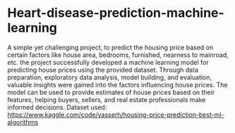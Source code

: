 # Heart-disease-prediction-machine-learning
A simple yet challenging project, to predict the housing price based on certain factors like house area, bedrooms, furnished, nearness to mainroad, etc. 
 the project successfully developed a machine learning model for predicting house prices using the provided dataset. Through data preparation, exploratory data analysis, model building, and evaluation, valuable insights were gained into the factors influencing house prices. The model can be used to provide estimates of house prices based on their features, helping buyers, sellers, and real estate professionals make informed decisions.
Dataset used: https://www.kaggle.com/code/yasserh/housing-price-prediction-best-ml-algorithms
